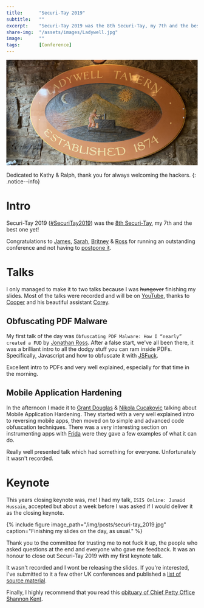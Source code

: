 ```yaml
---
title:		"Securi-Tay 2019"
subtitle:	""
excerpt:	"Securi-Tay 2019 was the 8th Securi-Tay, my 7th and the best one yet!"
share-img:	"/assets/images/Ladywell.jpg"
image:		""
tags:		[Conference]
---
```


![no-alignment](/img/posts/ladywell.jpg)

Dedicated to Kathy & Ralph, thank you for always welcoming the hackers.
{: .notice--info}

# Intro
Securi-Tay 2019 ([#SecuriTay2019](https://twitter.com/search?f=tweets&vertical=default&q=%23SecuriTay2019)) was the [8th Securi-Tay](https://wiki.hacksoc.co.uk/securi-tay), my 7th and the best one yet!

Congratulations to [James](https://twitter.com/Unsaidspy), [Sarah](https://twitter.com/Casual_Unknown), [Britney](https://twitter.com/britttlish) & [Ross](https://twitter.com/RossDonald97) for running an outstanding conference and not having to [postpone it](https://twitter.com/AbertayHackers/status/969212615774830593). 

# Talks

I only managed to make it to two talks because I was ~~hungover~~ finishing my slides. Most of the talks were recorded and will be on [YouTube](https://www.youtube.com/playlist?list=PLqjUlpQ6EnByBKbKQFzdvsrGY6dnZr2Pw), thanks to [Cooper](https://twitter.com/Ministraitor) and his beautiful assistant [Corey](https://twitter.com/yeroc_sebrof). 


## Obfuscating PDF Malware

My first talk of the day was `Obfuscating PDF Malware: How I “nearly” created a FUD` by [Jonathan Ross](https://twitter.com/JohDJRoss). After a false start, we've all been there, it was a brilliant intro to all the dodgy stuff you can ram inside PDFs. Specifically, Javascript and how to obfuscate it with [JSFuck](http://www.jsfuck.com). 

Excellent intro to PDFs and very well explained, especially for that time in the morning.     


## Mobile Application Hardening

In the afternoon I made it to [Grant Douglas](https://twitter.com/Hexploitable) & [Nikola Cucakovic](https://twitter.com/ArbitraryRW) talking about Mobile Application Hardening. They started with a very well explained intro to reversing mobile apps, then moved on to simple and advanced code obfuscation techniques. There was a very interesting section on instrumenting apps with [Frida](https://www.frida.re) were they gave a few examples of what it can do. 

Really well presented talk which had something for everyone. Unfortunately it wasn't recorded. 

# Keynote

This years closing keynote was, me! I had my talk, `ISIS Online: Junaid Hussain`, accepted but about a week before I was asked if I would deliver it as the closing keynote. 

{% include figure image_path="/img/posts/securi-tay_2019.jpg" caption="Finishing my slides on the day, as usual." %} 

Thank you to the committee for trusting me to not fuck it up, the people who asked questions at the end and everyone who gave me feedback. It was an honour to close out Securi-Tay 2019 with my first keynote talk. 

It wasn't recorded and I wont be releasing the slides. If you're interested, I've submitted to it a few other UK conferences and published a [list of source material](https://gist.github.com/0xmachos/814d6eeb1ed16226d0c28331d85ed86d).

Finally, I highly recommend that you read this [obituary of Chief Petty Office Shannon Kent](https://www.nytimes.com/2019/02/08/us/shannon-kent-military-spy.html).

